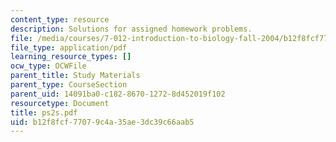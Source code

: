 ```yaml
---
content_type: resource
description: Solutions for assigned homework problems.
file: /media/courses/7-012-introduction-to-biology-fall-2004/b12f8fcf77079c4a35ae3dc39c66aab5_ps2s.pdf
file_type: application/pdf
learning_resource_types: []
ocw_type: OCWFile
parent_title: Study Materials
parent_type: CourseSection
parent_uid: 14091ba0-c182-8670-1272-8d452019f102
resourcetype: Document
title: ps2s.pdf
uid: b12f8fcf-7707-9c4a-35ae-3dc39c66aab5
---
```

